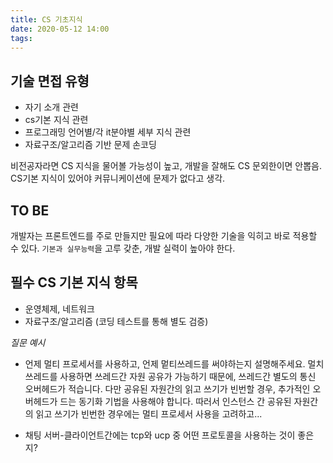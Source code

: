 ```yaml
---
title: CS 기초지식
date: 2020-05-12 14:00
tags:
---
```


## 기술 면접 유형

- 자기 소개 관련
- cs기본 지식 관련
- 프로그래밍 언어별/각 it분야별 세부 지식 관련
- 자료구조/알고리즘 기반 문제 손코딩

비전공자라면 CS 지식을 물어볼 가능성이 높고, 개발을 잘해도 CS 문외한이면 안뽑음. CS기본 지식이 있어야 커뮤니케이션에 문제가 없다고 생각.

## TO BE

개발자는 프론트엔드를 주로 만들지만 필요에 따라 다양한 기술을 익히고 바로 적용할 수 있다.
`기본과 실무능력`을 고루 갖춘, 개발 실력이 높아야 한다.

## 필수 CS 기본 지식 항목

- 운영체제, 네트워크
- 자료구조/알고리즘 (코딩 테스트를 통해 별도 검증)

_질문 예시_

- 언제 멀티 프로세서를 사용하고, 언제 멑티쓰레드를 써야하는지 설명해주세요.
  멀치 쓰레드를 사용하면 쓰레드간 자원 공유가 가능하기 때문에, 쓰레드간 별도의 통신 오버헤드가 적습니다.
  다만 공유된 자원간의 읽고 쓰기가 빈번할 경우, 추가적인 오버헤드가 드는 동기화 기법을 사용해야 합니다.
  따러서 인스턴스 간 공유된 자원간의 읽고 쓰기가 빈번한 경우에는 멀티 프로세서 사용을 고려하고...

- 채팅 서버-클라이언트간에는 tcp와 ucp 중 어떤 프로토콜을 사용하는 것이 좋은지?
